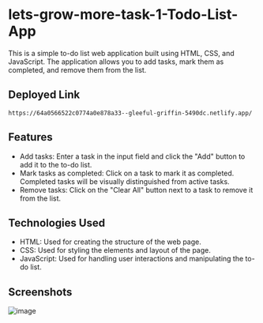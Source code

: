 # lets-grow-more-task-1-Todo-List-App
This is a simple to-do list web application built using HTML, CSS, and JavaScript. The application allows you to add tasks, mark them as completed, and remove them from the list.


## Deployed Link
```
https://64a0566522c0774a0e878a33--gleeful-griffin-5490dc.netlify.app/
```

## Features

- Add tasks: Enter a task in the input field and click the "Add" button to add it to the to-do list.
- Mark tasks as completed: Click on a task to mark it as completed. Completed tasks will be visually distinguished from active tasks.
- Remove tasks: Click on the "Clear All" button next to a task to remove it from the list.

## Technologies Used

- HTML: Used for creating the structure of the web page.
- CSS: Used for styling the elements and layout of the page.
- JavaScript: Used for handling user interactions and manipulating the to-do list.

  
## Screenshots
![image](https://github.com/suman527/lets-grow-more-task-1-Todo-List-App/assets/109234120/0e74b93c-5699-424e-90fc-f685c884be2e)
